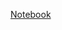 [Notebook](https://docs.google.com/document/d/1-_DnIlbD7URCVRQk0ALlw37e5VB88J8r/edit?usp=share_link&ouid=113452870002663038246&rtpof=true&sd=true)
